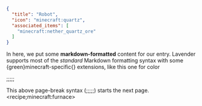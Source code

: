 ```json
{
  "title": "Robot",
  "icon": "minecraft:quartz",
  "associated_items": [
    "minecraft:nether_quartz_ore"
  ]
}
```

In here, we put some **markdown-formatted** content for our entry. Lavender
supports most of the *standard* Markdown formatting syntax with some
{green}minecraft-specific{} extensions, like this one for color

;;;;;

This above page-break syntax (;;;;;) starts the next page.
<recipe;minecraft:furnace>